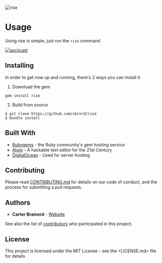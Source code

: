 ![rise](https://github.com/cbrnrd/rise/raw/master/img/rise_logo.png)

# Usage

Using rise is simple, just run the `rise` command

[![asciicast](https://asciinema.org/a/KfCcwzkm5b5gKOkfJ9vfBcPQz.png)](https://asciinema.org/a/KfCcwzkm5b5gKOkfJ9vfBcPQz)

## Installing

In order to get now up and running, there's 2 ways you can install it.

1. Download the gem

  ```
  gem install rise
  ```

2. Build from source

  ```
  $ git clone https://github.com/cbrnrd/rise
  $ bundle install
  ```

## Built With

- [Rubygems](https://rubygems.org) - the Ruby community's gem hosting service
- [Atom](https://atom.io/) - A hackable text editor for the 21st Century
- [DigitalOcean](https://digitalocean.com) - Used for server hosting

## Contributing

Please read [CONTRIBUTING.md](https://github.com/cbrnrd/rise/blob/master/CONTRIBUTING.md) for details on our code of conduct, and the process for submitting a pull requests.

## Authors

- **Carter Brainerd** - [Website](https://carterbrainerd.me)

See also the list of [contributors](https://github.com/your/project/contributors) who participated in this project.

## License

This project is licensed under the MIT License - see the <LICENSE.md> file for details
